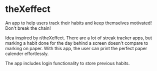 # theXeffect
An app to help users track their habits and keep themselves motivated! Don't break the chain!

Idea inspired by r/theXeffect. There are a lot of streak tracker apps, but marking a habit done for the day behind a screen doesn't compare to marking on paper. With this app, the user can print the perfect paper calender effortlessly.

The app includes login functionality to store previous habits.

